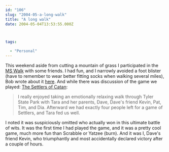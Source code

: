 ```yaml
---
id: "106"
slug: "2004-05-a-long-walk"
title: "A long walk"
date: 2004-05-04T13:53:55.000Z



tags:

  - "Personal"
---
```

<div class="sqs-html-content">
  <p>This weekend aside from cutting a mountain of grass I participated in the <a href="http://www.nationalmssociety.org/MS%20Walk.asp">MS Walk</a> with some friends.  I had fun, and I narrowly avoided a foot blister (have to remember to wear better fitting socks when walking several miles), Bob wrote about it <a href="http://rudderow.com/blog/archives/2004_05.html#000568">here</a>.  And while there was discussion of the game we played: <a href="http://www.coolgames.com/mfg-cat/soc/0483-00.htm">The Settlers of Catan</a>:</p>
<blockquote cite="http://rudderow.com/blog/archives/2004_05.html#000568">
<p>I really enjoyed taking an emotionally relaxing walk through Tyler State Park with Tara and her parents, Dave, Dave's friend Kevin, Pat, Tim, and Dia.  Afterward we had exactly four people left for a game of Settlers, and Tara fed us well.</p>
</blockquote>
<p>I noted it was suspiciously omitted who actually won in this ultimate battle of wits.  It was the first time I had played the game, and it was a pretty cool game, much more fun than Scrabble or Yatzee (burn).  And it was I, Dave's friend Kevin, who triumphantly and most accidentally declared victory after a couple of hours.</p>
</div>
